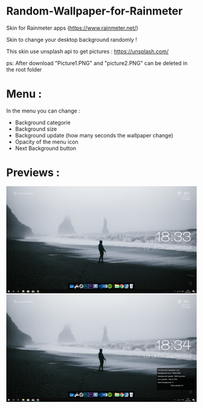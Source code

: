 # Random-Wallpaper-for-Rainmeter
Skin for Rainmeter apps (https://www.rainmeter.net/)

Skin to change your desktop background randomly !

This skin use unsplash api to get pictures : https://unsplash.com/

ps: After download "Picture1.PNG" and "picture2.PNG" can be deleted in the root folder

# Menu :
In the menu you can change :
   - Background categorie
   - Background size
   - Background update (how many seconds the wallpaper change)
   - Opacity of the menu icon
   - Next Background button

# Previews :
![alt text](https://github.com/JonathanJourdan/Random-Wallpaper-for-Rainmeter/blob/master/Picture1.PNG)
![alt text](https://github.com/JonathanJourdan/Random-Wallpaper-for-Rainmeter/blob/master/picture2.PNG)
